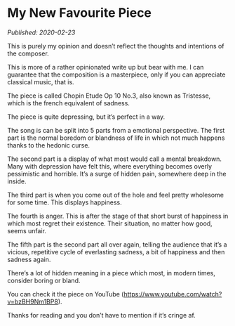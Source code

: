 # My New Favourite Piece

*Published: 2020-02-23*

This is purely my opinion and doesn’t reflect the thoughts and intentions of the composer.

This is more of a rather opinionated write up but bear with me. I can guarantee that the composition is a masterpiece, only if you can appreciate classical music, that is.

The piece is called Chopin Etude Op 10 No.3, also known as Tristesse, which is the french equivalent of sadness.

The piece is quite depressing, but it’s perfect in a way.

The song is can be split into 5 parts from a emotional perspective. The first part is the normal boredom or blandness of life in which not much happens thanks to the hedonic curse.

The second part is a display of what most would call a mental breakdown. Many with depression have felt this, where everything becomes overly pessimistic and horrible. It’s a surge of hidden pain, somewhere deep in the inside.

The third part is when you come out of the hole and feel pretty wholesome for some time. This displays happiness.

The fourth is anger. This is after the stage of that short burst of happiness in which most regret their existence. Their situation, no matter how good, seems unfair.

The fifth part is the second part all over again, telling the audience that it’s a vicious, repetitive cycle of everlasting sadness, a bit of happiness and then sadness again.

There’s a lot of hidden meaning in a piece which most, in modern times, consider boring or bland.

You can check it the piece on YouTube (https://www.youtube.com/watch?v=bzBH9Nm1BP8).

Thanks for reading and you don’t have to mention if it’s cringe af.